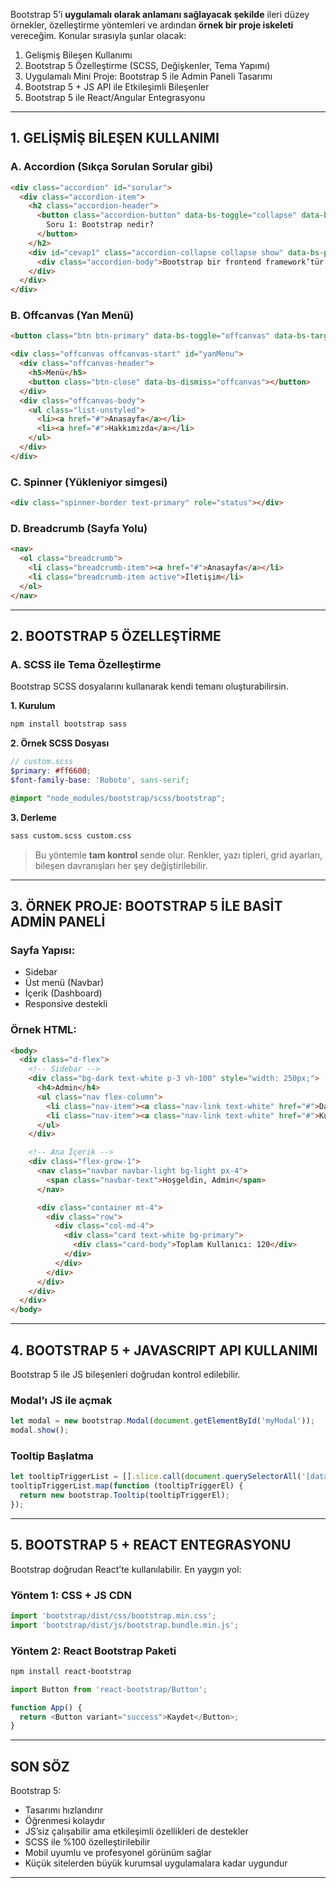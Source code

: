  Bootstrap 5’i **uygulamalı olarak anlamanı sağlayacak şekilde** ileri düzey örnekler, özelleştirme yöntemleri ve ardından **örnek bir proje iskeleti** vereceğim. Konular sırasıyla şunlar olacak:

1. Gelişmiş Bileşen Kullanımı
2. Bootstrap 5 Özelleştirme (SCSS, Değişkenler, Tema Yapımı)
3. Uygulamalı Mini Proje: Bootstrap 5 ile Admin Paneli Tasarımı
4. Bootstrap 5 + JS API ile Etkileşimli Bileşenler
5. Bootstrap 5 ile React/Angular Entegrasyonu

---

## 1. GELİŞMİŞ BİLEŞEN KULLANIMI

### A. Accordion (Sıkça Sorulan Sorular gibi)

```html
<div class="accordion" id="sorular">
  <div class="accordion-item">
    <h2 class="accordion-header">
      <button class="accordion-button" data-bs-toggle="collapse" data-bs-target="#cevap1">
        Soru 1: Bootstrap nedir?
      </button>
    </h2>
    <div id="cevap1" class="accordion-collapse collapse show" data-bs-parent="#sorular">
      <div class="accordion-body">Bootstrap bir frontend framework’tür.</div>
    </div>
  </div>
</div>
```

### B. Offcanvas (Yan Menü)

```html
<button class="btn btn-primary" data-bs-toggle="offcanvas" data-bs-target="#yanMenu">Menü</button>

<div class="offcanvas offcanvas-start" id="yanMenu">
  <div class="offcanvas-header">
    <h5>Menü</h5>
    <button class="btn-close" data-bs-dismiss="offcanvas"></button>
  </div>
  <div class="offcanvas-body">
    <ul class="list-unstyled">
      <li><a href="#">Anasayfa</a></li>
      <li><a href="#">Hakkımızda</a></li>
    </ul>
  </div>
</div>
```

### C. Spinner (Yükleniyor simgesi)

```html
<div class="spinner-border text-primary" role="status"></div>
```

### D. Breadcrumb (Sayfa Yolu)

```html
<nav>
  <ol class="breadcrumb">
    <li class="breadcrumb-item"><a href="#">Anasayfa</a></li>
    <li class="breadcrumb-item active">İletişim</li>
  </ol>
</nav>
```

---

## 2. BOOTSTRAP 5 ÖZELLEŞTİRME

### A. SCSS ile Tema Özelleştirme

Bootstrap SCSS dosyalarını kullanarak kendi temanı oluşturabilirsin.

**1. Kurulum**

```bash
npm install bootstrap sass
```

**2. Örnek SCSS Dosyası**

```scss
// custom.scss
$primary: #ff6600;
$font-family-base: 'Roboto', sans-serif;

@import "node_modules/bootstrap/scss/bootstrap";
```

**3. Derleme**

```bash
sass custom.scss custom.css
```

> Bu yöntemle **tam kontrol** sende olur. Renkler, yazı tipleri, grid ayarları, bileşen davranışları her şey değiştirilebilir.

---

## 3. ÖRNEK PROJE: BOOTSTRAP 5 İLE BASİT ADMİN PANELİ

### Sayfa Yapısı:

* Sidebar
* Üst menü (Navbar)
* İçerik (Dashboard)
* Responsive destekli

### Örnek HTML:

```html
<body>
  <div class="d-flex">
    <!-- Sidebar -->
    <div class="bg-dark text-white p-3 vh-100" style="width: 250px;">
      <h4>Admin</h4>
      <ul class="nav flex-column">
        <li class="nav-item"><a class="nav-link text-white" href="#">Dashboard</a></li>
        <li class="nav-item"><a class="nav-link text-white" href="#">Kullanıcılar</a></li>
      </ul>
    </div>

    <!-- Ana İçerik -->
    <div class="flex-grow-1">
      <nav class="navbar navbar-light bg-light px-4">
        <span class="navbar-text">Hoşgeldin, Admin</span>
      </nav>

      <div class="container mt-4">
        <div class="row">
          <div class="col-md-4">
            <div class="card text-white bg-primary">
              <div class="card-body">Toplam Kullanıcı: 120</div>
            </div>
          </div>
        </div>
      </div>
    </div>
  </div>
</body>
```

---

## 4. BOOTSTRAP 5 + JAVASCRIPT API KULLANIMI

Bootstrap 5 ile JS bileşenleri doğrudan kontrol edilebilir.

### Modal’ı JS ile açmak

```js
let modal = new bootstrap.Modal(document.getElementById('myModal'));
modal.show();
```

### Tooltip Başlatma

```js
let tooltipTriggerList = [].slice.call(document.querySelectorAll('[data-bs-toggle="tooltip"]'));
tooltipTriggerList.map(function (tooltipTriggerEl) {
  return new bootstrap.Tooltip(tooltipTriggerEl);
});
```

---

## 5. BOOTSTRAP 5 + REACT ENTEGRASYONU

Bootstrap doğrudan React’te kullanılabilir. En yaygın yol:

### Yöntem 1: CSS + JS CDN

```js
import 'bootstrap/dist/css/bootstrap.min.css';
import 'bootstrap/dist/js/bootstrap.bundle.min.js';
```

### Yöntem 2: React Bootstrap Paketi

```bash
npm install react-bootstrap
```

```js
import Button from 'react-bootstrap/Button';

function App() {
  return <Button variant="success">Kaydet</Button>;
}
```

---

## SON SÖZ

Bootstrap 5:

* Tasarımı hızlandırır
* Öğrenmesi kolaydır
* JS’siz çalışabilir ama etkileşimli özellikleri de destekler
* SCSS ile %100 özelleştirilebilir
* Mobil uyumlu ve profesyonel görünüm sağlar
* Küçük sitelerden büyük kurumsal uygulamalara kadar uygundur

---

